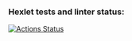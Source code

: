### Hexlet tests and linter status:
[![Actions Status](https://github.com/Ivankin-AnV/frontend-project-44/actions/workflows/hexlet-check.yml/badge.svg)](https://github.com/Ivankin-AnV/frontend-project-44/actions)